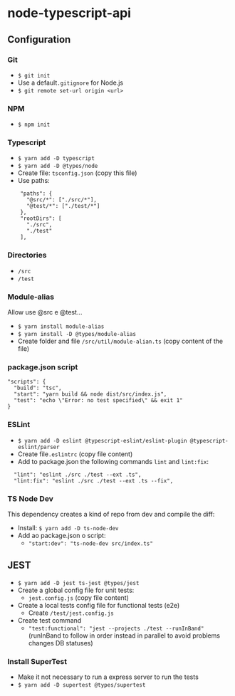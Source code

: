 # node-typescript-api



## Configuration

### Git
- `$ git init`
- Use a default`.gitignore`  for Node.js
- `$ git remote set-url origin <url>`

### NPM
- `$ npm init`

### Typescript
- `$ yarn add -D typescript`
- `$ yarn add -D @types/node`
- Create file: `tsconfig.json` (copy this file)
- Use paths:
```
    "paths": {
      "@src/*": ["./src/*"],
      "@test/*": ["./test/*"]
    },
    "rootDirs": [
      "./src",
      "./test"
    ],
```

### Directories
- `/src`
- `/test`

### Module-alias 
Allow use @src e @test...
- `$ yarn install module-alias`
- `$ yarn install -D @types/module-alias`
- Create folder and file `/src/util/module-alian.ts` (copy content of the file)

### package.json script
```
"scripts": {
  "build": "tsc",
  "start": "yarn build && node dist/src/index.js",
  "test": "echo \"Error: no test specified\" && exit 1"
}
```
### ESLint
- `$ yarn add -D eslint @typescript-eslint/eslint-plugin @typescript-eslint/parser`
- Create file`.eslintrc` (copy file content)
- Add to package.json the following commands `lint` and `lint:fix`:
```
  "lint": "eslint ./src ./test --ext .ts",
  "lint:fix": "eslint ./src ./test --ext .ts --fix",
```

### TS Node Dev
This dependency creates a kind of repo from dev and compile the diff:
- Install: `$ yarn add -D ts-node-dev`
- Add ao package.json o script:
  - `"start:dev": "ts-node-dev src/index.ts"`

## JEST
- `$ yarn add -D jest ts-jest @types/jest`
- Create a global config file for unit tests:
  - `jest.config.js` (copy file content)
- Create a local tests config file for functional tests (e2e)
  - Create `/test/jest.config.js`
- Create test command
  - `"test:functional": "jest --projects ./test --runInBand"`
  (runInBand to follow in order instead in parallel to avoid problems changes DB statuses)

### Install SuperTest
- Make it not necessary to run a express server to run the tests
- `$ yarn add -D supertest @types/supertest`